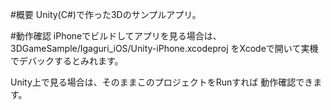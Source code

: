 #概要
Unity(C#)で作った3Dのサンプルアプリ。

#動作確認
iPhoneでビルドしてアプリを見る場合は、
3DGameSample/Igaguri_iOS/Unity-iPhone.xcodeproj
をXcodeで開いて実機でデバックするとみれます。

Unity上で見る場合は、そのままこのプロジェクトをRunすれば
動作確認できます。
